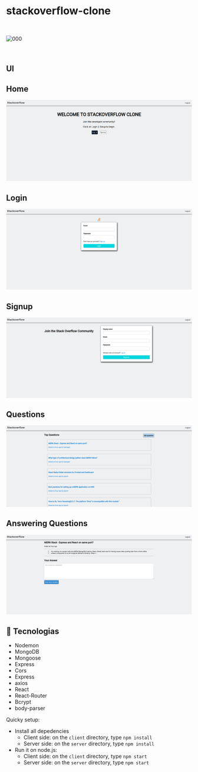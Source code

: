 # stackoverflow-clone

<br>

![000](https://icon2.cleanpng.com/20180616/ibu/kisspng-stack-overflow-stack-exchange-computer-icons-progr-reen-5b25a9c1deea65.7379467415291949459131.jpg)

</div>

<br>

## UI

## Home

![Home](Screenshots/home.png)

## Login

![New Tweet](Screenshots/login.png)

## Signup

![New Tweet](Screenshots/signup.png)

## Questions

![Tweet](Screenshots/questions.png)

## Answering Questions

![Tweet](Screenshots/answers.png)

## :rocket: Tecnologias

<ul>
  <li>Nodemon</li>
  <li>MongoDB</li>
  <li>Mongoose</li>
  <li>Express</li>
  <li>Cors</li>
  <li>Express</li>
  <li>axios</li>
  <li>React</li>
  <li>React-Router</li>
  <li>Bcrypt</li>
  <li>body-parser</li>
</ul>

Quicky setup:

- Install all depedencies
  - Client side: on the `client` directory, type `npm install`
  - Server side: on the `server` directory, type `npm install`
- Run it on node.js:
  - Client side: on the `client` directory, type `npm start`
  - Server side: on the `server` directory, type `npm start`
